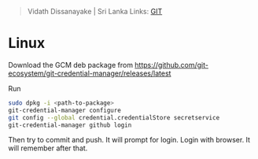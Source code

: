 > Vidath Dissanayake | Sri Lanka
> Links: [GIT](GIT.md)

# Linux

Download the GCM deb package from https://github.com/git-ecosystem/git-credential-manager/releases/latest

Run 
```bash
sudo dpkg -i <path-to-package>
git-credential-manager configure
git config --global credential.credentialStore secretservice
git-credential-manager github login
```
Then try to commit and push. It will prompt for login. Login with browser. It will remember after that.